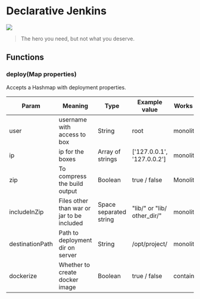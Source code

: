 # Declarative Jenkins
![](https://i.imgur.com/du4qR2C.png)
> The hero you need, but not what you deserve.

## Functions
### deploy(Map properties)
Accepts a Hashmap with deployment properties.

| Param | Meaning | Type |Example value | Works for | Required |
|------| ------- |  -------| -------|    -------| -------|
|user| username with access to box| String |root | monolithic | yes
|ip| ip for the boxes | Array of strings | ['127.0.0.1', '127.0.0.2'] | monolithic| yes
| zip | To compress the build output | Boolean | true / false | Monolithic | no
|includeInZip | Files other than war or jar to be included | Space separated string| "lib/" or "lib/ other_dir/"| monolithic| no
|destinationPath| Path to deployment dir on server | String| /opt/project/ | monolithic | yes |
| dockerize | Whether to create docker image | Boolean | true / false | containers | yes |
